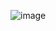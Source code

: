 ![image](https://github.com/phongacy2705/RecommendationSystem/assets/142887546/0cf60ece-8841-47c4-9a88-58c3fcde67f9)
